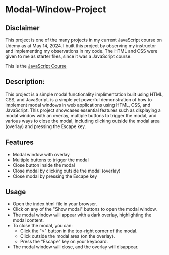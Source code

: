 # Modal-Window-Project
## Disclaimer
This project is one of the many projects in my current JavaScript course on Udemy as at May 14, 2024. I built this project by observing my instructor and implementing my observations in my code. The HTML and CSS were given to me as starter files, since it was a JavaScript course.

This is the [JavaScript Course](https://www.udemy.com/share/101Wfe/)

## Description:
This project is a simple modal functionality implimentation built using HTML, CSS, and JavaScript. is a simple yet powerful demonstration of how to implement modal windows in web applications using HTML, CSS, and JavaScript. This project showcases essential features such as displaying a modal window with an overlay, multiple buttons to trigger the modal, and various ways to close the modal, including clicking outside the modal area (overlay) and pressing the Escape key.

## Features

- Modal window with overlay
- Multiple buttons to trigger the modal
- Close button inside the modal
- Close modal by clicking outside the modal (overlay)
- Close modal by pressing the Escape key

## Usage
- Open the index.html file in your browser.
- Click on any of the "Show modal" buttons to open the modal window.
- The modal window will appear with a dark overlay, highlighting the modal content.
- To close the modal, you can:
    - Click the "×" button in the top-right corner of the modal.
    - Click outside the modal area (on the overlay).
    - Press the "Escape" key on your keyboard.
- The modal window will close, and the overlay will disappear.

